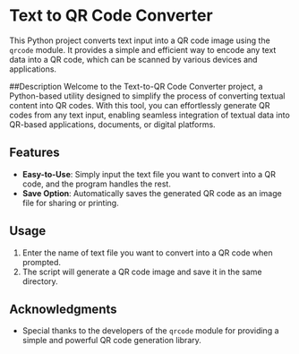 # Text to QR Code Converter

This Python project converts text input into a QR code image using the `qrcode` module. It provides a simple and efficient way to encode any text data into a QR code, which can be scanned by various devices and applications.

##Description
Welcome to the Text-to-QR Code Converter project, a Python-based utility designed to simplify the process of converting textual content into QR codes. With this tool, you can effortlessly generate QR codes from any text input, enabling seamless integration of textual data into QR-based applications, documents, or digital platforms.

## Features

- **Easy-to-Use**: Simply input the text file you want to convert into a QR code, and the program handles the rest.
- **Save Option**: Automatically saves the generated QR code as an image file for sharing or printing.

## Usage

1. Enter the name of  text file  you want to convert into a QR code when prompted.
2. The script will generate a QR code image and save it in the same directory.

## Acknowledgments

- Special thanks to the developers of the `qrcode` module for providing a simple and powerful QR code generation library.
